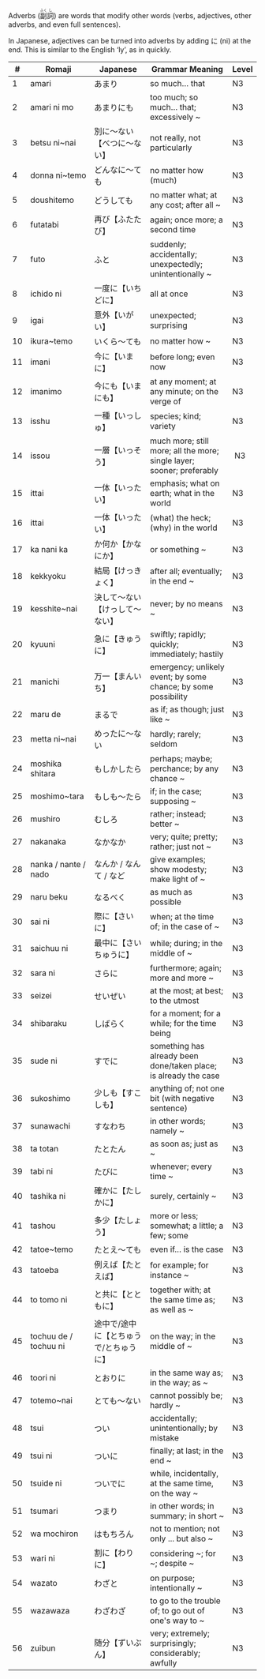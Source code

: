Adverbs (<ruby>副<rt>ふく</rt>詞<rt>し</rt></ruby>) are words that modify other words (verbs, adjectives, other adverbs, and even full sentences).

In Japanese, adjectives can be turned into adverbs by adding に (ni) at the end. This is similar to the English ‘ly’, as in quickly.

|#|	Romaji|	Japanese|	Grammar Meaning|	Level|
| --- | --- | --- | --- | --- |
|1|amari|あまり|so much… that|	N3|
|2|amari ni mo|あまりにも|too much; so much… that; excessively ~|	N3|
|3|betsu ni~nai|別に～ない【べつに～ない】|not really, not particularly|	N3|
|4|donna ni~temo|どんなに～ても|no matter how (much)|	N3|
|5|doushitemo|どうしても|no matter what; at any cost; after all ~|	N3|
|6|futatabi|再び【ふたたび】|again; once more; a second time|	N3|
|7|futo|ふと|suddenly; accidentally; unexpectedly; unintentionally ~|	N3|
|8|ichido ni|一度に【いちどに】|all at once|	N3|
|9|igai|意外【いがい】|unexpected; surprising|	N3|
|10|ikura~temo|いくら～ても|no matter how ~|	N3|
|11|imani|今に【いまに】|before long; even now|	N3|
|12|imanimo|今にも【いまにも】|at any moment; at any minute; on the verge of|	N3|
|13|isshu|一種【いっしゅ】|species; kind; variety|	N3|
|14|issou|一層【いっそう】|much more; still more; all the more; single layer; sooner; preferably|​	N3|
|15|ittai|一体【いったい】|emphasis; what on earth; what in the world|	N3|
|16|ittai|一体【いったい】|(what) the heck; (why) in the world|	N3|
|17|ka nani ka|か何か【かなにか】|or something ~|	N3|
|18|kekkyoku|結局【けっきょく】|after all; eventually; in the end ~|	N3|
|19|kesshite~nai|決して～ない【けっして～ない】|never; by no means ~|	N3|
|20|kyuuni|急に【きゅうに】|swiftly; rapidly; quickly; immediately; hastily|	N3|
|21|manichi|万一【まんいち】|emergency; unlikely event​; by some chance; by some possibility|	N3|
|22|maru de|まるで|as if; as though; just like ~|	N3|
|23|metta ni~nai|めったに～ない|hardly; rarely; seldom|	N3|
|24|moshika shitara|もしかしたら|perhaps; maybe; perchance; by any chance ~|	N3|
|25|moshimo~tara|もしも〜たら|if; in the case; supposing ~|	N3|
|26|mushiro|むしろ|rather; instead; better ~|	N3|
|27|nakanaka|なかなか|very; quite; pretty; rather; just not ~|	N3|
|28|nanka / nante / nado|なんか / なんて / など|give examples; show modesty; make light of ~|	N3|
|29|naru beku|なるべく|as much as possible|	N3|
|30|sai ni|際に【さいに】|when; at the time of; in the case of ~|	N3|
|31|saichuu ni|最中に【さいちゅうに】|while; during; in the middle of ~|	N3|
|32|sara ni|さらに|furthermore; again; more and more ~|	N3|
|33|seizei|せいぜい|at the most; at best; to the utmost|	N3|
|34|shibaraku|しばらく|for a moment; for a while; for the time being|	N3|
|35|sude ni|すでに|something has already been done/taken place; is already the case|	N3|
|36|sukoshimo|少しも【すこしも】|anything of; not one bit (with negative sentence)|	N3|
|37|sunawachi|すなわち|in other words; namely ~|	N3|
|38|ta totan|たとたん|as soon as; just as ~|	N3|
|39|tabi ni|たびに|whenever; every time ~|	N3|
|40|tashika ni|確かに【たしかに】|surely, certainly ~|	N3|
|41|tashou|多少【たしょう】|more or less; somewhat; a little; a few; some|	N3|
|42|tatoe~temo|たとえ～ても|even if… is the case|	N3|
|43|tatoeba|例えば【たとえば】|for example; for instance ~|	N3|
|44|to tomo ni|と共に【とともに】|together with; at the same time as; as well as ~|	N3|
|45|tochuu de / tochuu ni|途中で/途中に【とちゅうで/とちゅうに】|on the way; in the middle of ~|	N3|
|46|toori ni|とおりに|in the same way as; in the way; as ~|	N3|
|47|totemo~nai|とても～ない|cannot possibly be; hardly ~|	N3|
|48|tsui|つい|accidentally; unintentionally; by mistake|	N3|
|49|tsui ni|ついに|finally; at last; in the end ~|	N3|
|50|tsuide ni|ついでに|while, incidentally, at the same time, on the way ~|	N3|
|51|tsumari|つまり|in other words; in summary; in short ~|	N3|
|52|wa mochiron|はもちろん|not to mention; not only ... but also ~|	N3|
|53|wari ni|割に【わりに】|considering ~; for ~; despite ~|	N3|
|54|wazato|わざと|on purpose; intentionally ~|	N3|
|55|wazawaza|わざわざ|to go to the trouble of; to go out of one's way to ~|	N3|
|56|zuibun|随分【ずいぶん】|very; extremely; surprisingly; considerably; awfully|	N3|